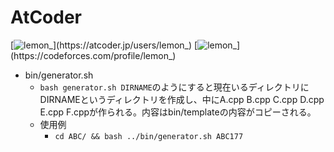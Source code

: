# AtCoder
[![lemon_](https://img.shields.io/endpoint?url=https%3A%2F%2Fatcoder-badges.now.sh%2Fapi%2Fatcoder%2Fjson%2Flemon_)](https://atcoder.jp/users/lemon_)
[![lemon_](https://img.shields.io/endpoint?url=https%3A%2F%2Fatcoder-badges.now.sh%2Fapi%2Fcodeforces%2Fjson%2Flemon_)](https://codeforces.com/profile/lemon_)

- bin/generator.sh
  - ```bash generator.sh DIRNAME```のようにすると現在いるディレクトリにDIRNAMEというディレクトリを作成し、中にA.cpp B.cpp C.cpp D.cpp E.cpp F.cppが作られる。内容はbin/templateの内容がコピーされる。
  - 使用例
    - ```cd ABC/ && bash ../bin/generator.sh ABC177```
